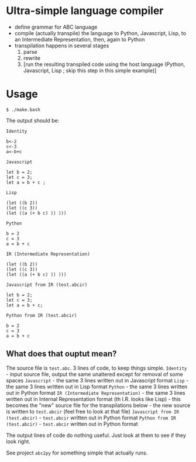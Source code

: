 # Ultra-simple language compiler
- define grammar for ABC language
- compile (actually transpile) the language to Python, Javascript, Lisp, to an Intermediate Representation, then, again to Python
- transpilation happens in several stages
  1. parse
  2. rewrite
  3. [run the resulting transpiled code using the host language (Python, Javascript, Lisp ; skip this step in this simple example)]

# Usage
`$ ./make.bash`

The output should be:
```
Identity

b<-2
c<-3
a<-b+c 

Javascript

let b = 2; 
let c = 3; 
let a = b + c ; 

Lisp

(let ((b 2)) 
(let ((c 3)) 
(let ((a (+ b c) )) )))

Python

b = 2
c = 3
a = b + c 

IR (Intermediate Representation)

(let ((b 2)) 
(let ((c 3)) 
(let ((a (+ b c) )) )))

Javascript from IR (test.abcir)

let b = 2;
let c = 3;
let a = b + c;

Python from IR (test.abcir)

b = 2
c = 3
a = b + c
```

## What does that ouptut mean?
The source file is `test.abc`. 3 lines of code, to keep things simple.
`Identity` - input source file, output the same unaltered except for removal of some spaces
`Javascript` - the same 3 lines written out in Javascript format
`Lisp` - the same 3 lines written out in Lisp format
`Python` - the same 3 lines written out in Python format
`IR (Intermediate Representation)` - the same 3 lines written out in Internal Representation format (th I.R. looks like Lisp)
	- this becomes the "new" source file for the transpilations below
	- the new source is written to `test.abcir` (feel free to look at that file)
`Javascript from IR (test.abcir)` - `test.abcir` written out in Python format
`Python from IR (test.abcir)` - `test.abcir` written out in Python format

The output lines of code do nothing useful. Just look at them to see if they look right.

See project `abc2py` for something simple that actually runs.
